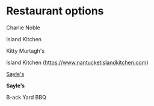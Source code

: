 # Restaurant options

Charlie Noble

Island Kitchen


Kitty Murtagh's

Island Kitchen (https://www.nantucketislandkitchen.com)

[Sayle's](https://www.saylesseafood.com/take-out.html)

**Sayle’s**

B-ack Yard BBQ
